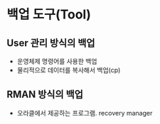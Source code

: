 # 백업 도구(Tool) 

## User 관리 방식의 백업
- 운영체제 명령어를 사용한 백업
- 물리적으로 데이터를 복사해서 백업(cp)

## RMAN 방식의 백업
- 오라클에서 제공하는 프로그램. recovery manager
